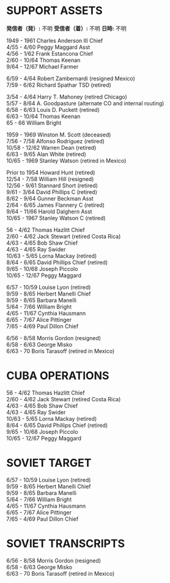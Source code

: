 # SUPPORT ASSETS

**発信者（発）:** 不明
**受信者（着）:** 不明
**日時:** 不明

1949 - 1961 Charles Anderson III Chief  
4/55 - 4/60 Peggy Maggard Asst  
4/56 - 1/62 Frank Estancona Chief  
2/60 - 10/64 Thomas Keenan  
9/64 - 12/67 Michael Farmer  

6/59 - 4/64 Robert Zambernardi (resigned Mexico)  
7/59 - 6/62 Richard Spathar TSD (retired)  

3/54 - 4/64 Harry T. Mahoney (retired Chicago)  
5/57 - 8/64 A. Goodpasture (alternate CO and internal routing)  
6/58 - 6/63 Louis D. Puckett (retired)  
6/63 - 10/64 Thomas Keenan  
65 - 66 William Bright  

1959 - 1969 Winston M. Scott (deceased)  
7/56 - 7/58 Alfonso Rodriguez (retired)  
10/58 - 12/62 Warren Dean (retired)  
6/63 - 9/65 Alan White (retired)  
10/65 - 1969 Stanley Watson (retired in Mexico)  

Prior to 1954 Howard Hunt (retired)  
12/54 - 7/58 William Hill (resigned)  
12/56 - 9/61 Stannard Short (retired)  
9/61 - 3/64 David Phillips C (retired)  
8/62 - 9/64 Gunner Beckman Asst  
2/64 - 6/65 James Flannery C (retired)  
9/64 - 11/66 Harold Dalghern Asst  
10/65 - 1967 Stanley Watson C (retired)  

56 - 4/62 Thomas Hazlitt Chief  
2/60 - 4/62 Jack Stewart (retired Costa Rica)  
4/63 - 4/65 Bob Shaw Chief  
4/63 - 4/65 Ray Swider  
10/63 - 5/65 Lorna Mackay (retired)  
8/64 - 6/65 David Phillips Chief (retired)  
9/65 - 10/68 Joseph Piccolo  
10/65 - 12/67 Peggy Maggard  

6/57 - 10/59 Louise Lyon (retired)  
9/59 - 8/65 Herbert Manelli Chief  
9/59 - 8/65 Barbara Manelli  
5/64 - 7/66 William Bright  
4/65 - 11/67 Cynthia Hausmann  
6/65 - 7/67 Alice Pittinger  
7/65 - 4/69 Paul Dillon Chief  

6/56 - 8/58 Morris Gordon (resigned)  
6/58 - 6/63 George Misko  
6/63 - 70 Boris Tarasoff (retired in Mexico)  

# CUBA OPERATIONS

56 - 4/62 Thomas Hazlitt Chief  
2/60 - 4/62 Jack Stewart (retired Costa Rica)  
4/63 - 4/65 Bob Shaw Chief  
4/63 - 4/65 Ray Swider  
10/63 - 5/65 Lorna Mackay (retired)  
8/64 - 6/65 David Phillips Chief (retired)  
9/65 - 10/68 Joseph Piccolo  
10/65 - 12/67 Peggy Maggard  

# SOVIET TARGET

6/57 - 10/59 Louise Lyon (retired)  
9/59 - 8/65 Herbert Manelli Chief  
9/59 - 8/65 Barbara Manelli  
5/64 - 7/66 William Bright  
4/65 - 11/67 Cynthia Hausmann  
6/65 - 7/67 Alice Pittinger  
7/65 - 4/69 Paul Dillon Chief  

# SOVIET TRANSCRIPTS

6/56 - 8/58 Morris Gordon (resigned)  
6/58 - 6/63 George Misko  
6/63 - 70 Boris Tarasoff (retired in Mexico)  